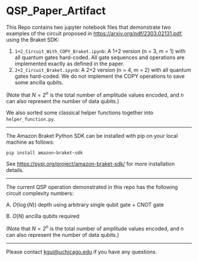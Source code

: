 # QSP_Paper_Artifact
This Repo contains two jupyter notebook files that demonstrate two examples of the circuit proposed in https://arxiv.org/pdf/2303.02131.pdf, using the Braket SDK:

1. `1+2_Circuit_With_COPY_Braket.ipynb`: A 1+2 version (n = 3, m = 1) with all quantum gates hard-coded. All gate sequences and operations are implemented exactly as defined in the paper.
2. `2+2_Circuit_Braket.ipynb`: A 2+2 version (n = 4, m = 2) with all quantum gates hard-coded. We do not implement the COPY operations to save some ancilla qubits.

(Note that $N = 2^n$ is the total number of amplitude values encoded, and $n$ can also represent the number of data qubits.)

We also sorted some classical helper functions together into `helper_function.py`.

-------------------------------

The Amazon Braket Python SDK can be installed with pip on your local machine as follows:
```ruby
pip install amazon-braket-sdk
```
See https://pypi.org/project/amazon-braket-sdk/ for more installation details.

-------------------------------
The current QSP operation demonstrated in this repo has the following circuit complexity numbers:

A. $O(\log(N))$ depth using arbitrary single qubit gate + CNOT gate

B. $O(N)$ ancilla qubits required

(Note that $N = 2^n$ is the total number of amplitude values encoded, and $n$ can also represent the number of data qubits.)

-------------------------------
Please contact kgui@uchicago.edu if you have any questions.
